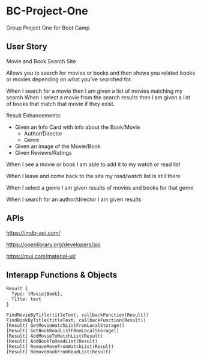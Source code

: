 # BC-Project-One
Group Project One for Boot Camp

## User Story
Movie and Book Search Site

Allows you to search for movies or books and then shows you related books or movies depending on what you've searched for.

When I search for a movie then I am given a list of movies matching my search
When I select a movie from the search results then I am given a list of books that match that movie if they exist.

Result Enhancements:
  - Given an Info Card with info about the Book/Movie
    - Author/Director
    - Genre
  - Given an image of the Movie/Book
  - Given Reviews/Ratings

When I see a movie or book I am able to add it to my watch or read list

When I leave and come back to the site my read/watch list is still there


When I select a genre I am given results of movies and books for that genre

When I search for an author/director I am given results 

## APIs
https://imdb-api.com/

https://openlibrary.org/developers/api

https://mui.com/material-ui/

## Interapp Functions & Objects
```
Result {
  Type: {Movie|Book},
  Title: text
}

FindMovieByTitle(titleText, callbackFunction(Result))
FindBookByTitle(titleText, callbackFunction(Result))
[Result] GetMovieWatchListFromLocalStorage()
[Result] GetBookReadListFRomLocalStorage()
[Result] AddMovieToWatchList(Result)
[Result] AddBookToReadList(Result)
[Result] RemoveMoveFromWatchList(Result)
[Result] RemoveBookFromReadList(Result)
```
